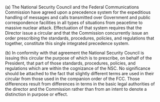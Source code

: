 (a) The National Security Council and the Federal Communications Commission have agreed upon a precedence system for the expeditious handling of messages and calls transmitted over Government and public correspondence facilities in all types of situations from peacetime to massive nuclear attack. Effectuation of that system requires that the Director issue a circular and that the Commission concurrently issue an order prescribing the standards, procedures, policies, and regulations that together, constitute this single integrated precedence system.

(b) In conformity with that agreement the National Security Council is issuing this circular the purpose of which is to prescribe, on behalf of the President, that part of those standards, procedures, policies, and regulations which are within the cognizance of the NSC. No significance should be attached to the fact that slightly different terms are used in their circular from those used in the companion order of the FCC. Those differences result from differences in terms in the basic legal authorities of the director and the Commission rather than from an intent to denote a distinction in purpose or effect.


